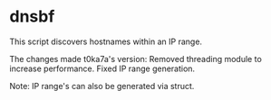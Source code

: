 # dnsbf

This script discovers hostnames within an IP range.

The changes made t0ka7a's version:
  Removed threading module to increase performance.
  Fixed IP range generation.

Note: IP range's can also be generated via struct.
